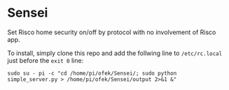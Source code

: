 # Sensei

Set Risco home security on/off by protocol with no involvement of Risco app.

To install, simply clone this repo and add the follwing line to `/etc/rc.local` just before the `exit 0` line:

`sudo su - pi -c "cd /home/pi/ofek/Sensei/; sudo python simple_server.py > /home/pi/ofek/Sensei/output 2>&1 &"`
